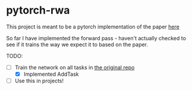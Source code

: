 # pytorch-rwa

This project is meant to be a pytorch implementation of the paper [here](https://arxiv.org/pdf/1703.01253.pdf)

So far I have implemented the forward pass - haven't actually checked to see if it trains
the way we expect it to based on the paper.

TODO:
- [ ] Train the network on all tasks in [the original repo](https://github.com/jostmey/rwa)
    - [x] Implemented AddTask
- [ ] Use this in projects!